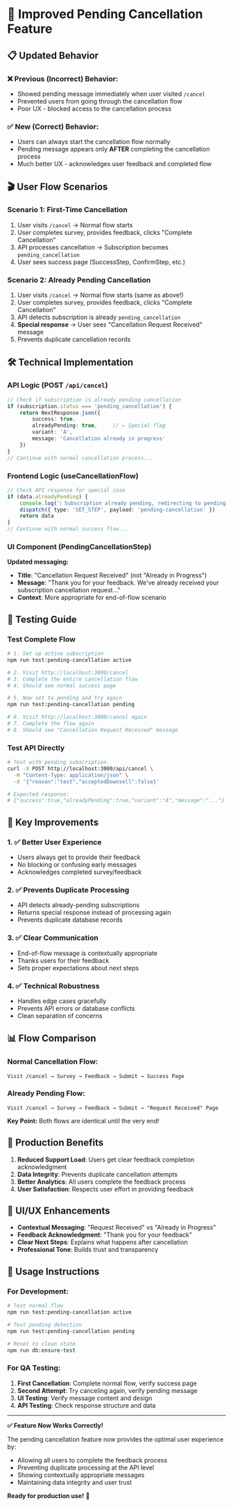 # 🎯 **Improved Pending Cancellation Feature**

## 📋 **Updated Behavior**

### **❌ Previous (Incorrect) Behavior:**
- Showed pending message immediately when user visited `/cancel`
- Prevented users from going through the cancellation flow
- Poor UX - blocked access to the cancellation process

### **✅ New (Correct) Behavior:**
- Users can always start the cancellation flow normally
- Pending message appears only **AFTER** completing the cancellation process
- Much better UX - acknowledges user feedback and completed flow

## 🎬 **User Flow Scenarios**

### **Scenario 1: First-Time Cancellation**
1. User visits `/cancel` → Normal flow starts
2. User completes survey, provides feedback, clicks "Complete Cancellation"
3. API processes cancellation → Subscription becomes `pending_cancellation`
4. User sees success page (SuccessStep, ConfirmStep, etc.)

### **Scenario 2: Already Pending Cancellation**
1. User visits `/cancel` → Normal flow starts (same as above!)
2. User completes survey, provides feedback, clicks "Complete Cancellation"  
3. API detects subscription is already `pending_cancellation`
4. **Special response** → User sees "Cancellation Request Received" message
5. Prevents duplicate cancellation records

## 🛠️ **Technical Implementation**

### **API Logic (POST `/api/cancel`)**

```typescript
// Check if subscription is already pending cancellation
if (subscription.status === 'pending_cancellation') {
    return NextResponse.json({
        success: true,
        alreadyPending: true,     // ← Special flag
        variant: 'A',
        message: 'Cancellation already in progress'
    })
}
// Continue with normal cancellation process...
```

### **Frontend Logic (useCancellationFlow)**

```typescript
// Check API response for special case
if (data.alreadyPending) {
    console.log('ℹ️ Subscription already pending, redirecting to pending page')
    dispatch({ type: 'SET_STEP', payload: 'pending-cancellation' })
    return data
}
// Continue with normal success flow...
```

### **UI Component (PendingCancellationStep)**

**Updated messaging:**
- **Title**: "Cancellation Request Received" (not "Already in Progress")
- **Message**: "Thank you for your feedback. We've already received your subscription cancellation request..."
- **Context**: More appropriate for end-of-flow scenario

## 🧪 **Testing Guide**

### **Test Complete Flow**

```bash
# 1. Set up active subscription
npm run test:pending-cancellation active

# 2. Visit http://localhost:3000/cancel
# 3. Complete the entire cancellation flow
# 4. Should see normal success page

# 5. Now set to pending and try again
npm run test:pending-cancellation pending

# 6. Visit http://localhost:3000/cancel again
# 7. Complete the flow again
# 8. Should see "Cancellation Request Received" message
```

### **Test API Directly**

```bash
# Test with pending subscription
curl -X POST http://localhost:3000/api/cancel \
  -H "Content-Type: application/json" \
  -d '{"reason":"test","acceptedDownsell":false}'

# Expected response:
# {"success":true,"alreadyPending":true,"variant":"A","message":"..."}
```

## 🎯 **Key Improvements**

### **1. ✅ Better User Experience**
- Users always get to provide their feedback
- No blocking or confusing early messages
- Acknowledges completed survey/feedback

### **2. ✅ Prevents Duplicate Processing**
- API detects already-pending subscriptions
- Returns special response instead of processing again
- Prevents duplicate database records

### **3. ✅ Clear Communication**
- End-of-flow message is contextually appropriate
- Thanks users for their feedback
- Sets proper expectations about next steps

### **4. ✅ Technical Robustness**
- Handles edge cases gracefully
- Prevents API errors or database conflicts
- Clean separation of concerns

## 📊 **Flow Comparison**

### **Normal Cancellation Flow:**
```
Visit /cancel → Survey → Feedback → Submit → Success Page
```

### **Already Pending Flow:**
```
Visit /cancel → Survey → Feedback → Submit → "Request Received" Page
```

**Key Point:** Both flows are identical until the very end!

## 🚀 **Production Benefits**

1. **Reduced Support Load**: Users get clear feedback completion acknowledgment
2. **Data Integrity**: Prevents duplicate cancellation attempts
3. **Better Analytics**: All users complete the feedback process
4. **User Satisfaction**: Respects user effort in providing feedback

## 🎨 **UI/UX Enhancements**

- **Contextual Messaging**: "Request Received" vs "Already in Progress"
- **Feedback Acknowledgment**: "Thank you for your feedback"
- **Clear Next Steps**: Explains what happens after cancellation
- **Professional Tone**: Builds trust and transparency

## 📝 **Usage Instructions**

### **For Development:**
```bash
# Test normal flow
npm run test:pending-cancellation active

# Test pending detection  
npm run test:pending-cancellation pending

# Reset to clean state
npm run db:ensure-test
```

### **For QA Testing:**
1. **First Cancellation**: Complete normal flow, verify success page
2. **Second Attempt**: Try canceling again, verify pending message
3. **UI Testing**: Verify message content and design
4. **API Testing**: Check response structure and data

---

**✅ Feature Now Works Correctly!**

The pending cancellation feature now provides the optimal user experience by:
- Allowing all users to complete the feedback process
- Preventing duplicate processing at the API level  
- Showing contextually appropriate messages
- Maintaining data integrity and user trust

**Ready for production use!** 🎉
